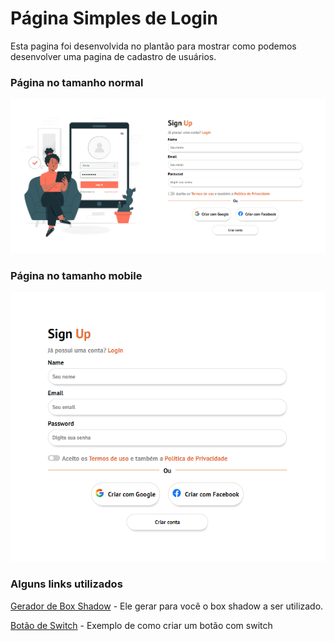 # Página Simples de Login

Esta pagina foi desenvolvida no plantão para mostrar como podemos desenvolver uma pagina de cadastro de usuários.

### Página no tamanho normal
![Página no modelo normal](https://raw.githubusercontent.com/evertonfigueiredo/page-login-html-css/main/Pagina-normal.png)

### Página no tamanho mobile
<div style="text-align:center">
<img src='https://raw.githubusercontent.com/evertonfigueiredo/page-login-html-css/main/Pagina-mobile.png'>
</div>

### Alguns links utilizados

[Gerador de Box Shadow](https://www.cssmatic.com/box-shadow) - Ele gerar para você o box shadow a ser utilizado.

[Botão de Switch](https://www.w3schools.com/howto/howto_css_switch.asp) - Exemplo de como criar um botão com switch


